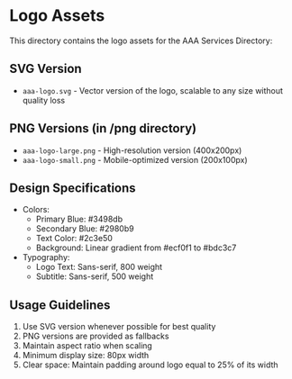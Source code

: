 # Logo Assets

This directory contains the logo assets for the AAA Services Directory:

## SVG Version
- `aaa-logo.svg` - Vector version of the logo, scalable to any size without quality loss

## PNG Versions (in /png directory)
- `aaa-logo-large.png` - High-resolution version (400x200px)
- `aaa-logo-small.png` - Mobile-optimized version (200x100px)

## Design Specifications
- Colors:
  - Primary Blue: #3498db
  - Secondary Blue: #2980b9
  - Text Color: #2c3e50
  - Background: Linear gradient from #ecf0f1 to #bdc3c7
- Typography:
  - Logo Text: Sans-serif, 800 weight
  - Subtitle: Sans-serif, 500 weight

## Usage Guidelines
1. Use SVG version whenever possible for best quality
2. PNG versions are provided as fallbacks
3. Maintain aspect ratio when scaling
4. Minimum display size: 80px width
5. Clear space: Maintain padding around logo equal to 25% of its width
